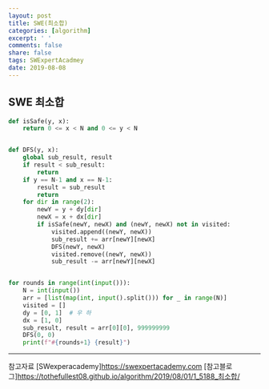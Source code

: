 ```yaml
---
layout: post
title: SWE(최소합)
categories: [algorithm]
excerpt: ' '
comments: false
share: false
tags: SWExpertAcadmey
date: 2019-08-08
---
```


## SWE 최소합

```python
def isSafe(y, x):
    return 0 <= x < N and 0 <= y < N


def DFS(y, x):
    global sub_result, result
    if result < sub_result:
        return
    if y == N-1 and x == N-1:
        result = sub_result
        return
    for dir in range(2):
        newY = y + dy[dir]
        newX = x + dx[dir]
        if isSafe(newY, newX) and (newY, newX) not in visited:
            visited.append((newY, newX))
            sub_result += arr[newY][newX]
            DFS(newY, newX)
            visited.remove((newY, newX))
            sub_result -= arr[newY][newX]


for rounds in range(int(input())):
    N = int(input())
    arr = [list(map(int, input().split())) for _ in range(N)]
    visited = []
    dy = [0, 1]  # 우 하
    dx = [1, 0]
    sub_result, result = arr[0][0], 999999999
    DFS(0, 0)
    print(f"#{rounds+1} {result}")

```

---

참고자료
[SWexperacademy]<https://swexpertacademy.com>
[참고블로그]<https://tothefullest08.github.io/algorithm/2019/08/01/1_5188_최소합/>
